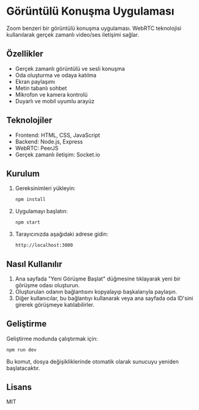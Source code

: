 # Görüntülü Konuşma Uygulaması

Zoom benzeri bir görüntülü konuşma uygulaması. WebRTC teknolojisi kullanılarak gerçek zamanlı video/ses iletişimi sağlar.

## Özellikler

- Gerçek zamanlı görüntülü ve sesli konuşma
- Oda oluşturma ve odaya katılma
- Ekran paylaşımı
- Metin tabanlı sohbet
- Mikrofon ve kamera kontrolü
- Duyarlı ve mobil uyumlu arayüz

## Teknolojiler

- Frontend: HTML, CSS, JavaScript
- Backend: Node.js, Express
- WebRTC: PeerJS
- Gerçek zamanlı iletişim: Socket.io

## Kurulum

1. Gereksinimleri yükleyin:
   ```bash
   npm install
   ```

2. Uygulamayı başlatın:
   ```bash
   npm start
   ```

3. Tarayıcınızda aşağıdaki adrese gidin:
   ```
   http://localhost:3000
   ```

## Nasıl Kullanılır

1. Ana sayfada "Yeni Görüşme Başlat" düğmesine tıklayarak yeni bir görüşme odası oluşturun.
2. Oluşturulan odanın bağlantısını kopyalayıp başkalarıyla paylaşın.
3. Diğer kullanıcılar, bu bağlantıyı kullanarak veya ana sayfada oda ID'sini girerek görüşmeye katılabilirler.

## Geliştirme

Geliştirme modunda çalıştırmak için:

```bash
npm run dev
```

Bu komut, dosya değişikliklerinde otomatik olarak sunucuyu yeniden başlatacaktır.

## Lisans

MIT 